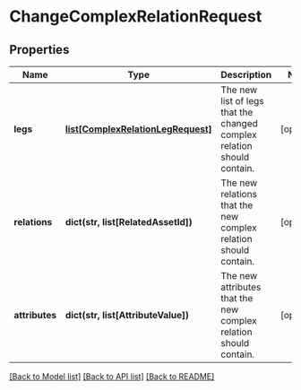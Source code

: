 # ChangeComplexRelationRequest

## Properties
Name | Type | Description | Notes
------------ | ------------- | ------------- | -------------
**legs** | [**list[ComplexRelationLegRequest]**](ComplexRelationLegRequest.md) | The new list of legs that the changed complex relation should contain. | [optional] 
**relations** | **dict(str, list[RelatedAssetId])** | The new relations that the new complex relation should contain. | [optional] 
**attributes** | **dict(str, list[AttributeValue])** | The new attributes that the new complex relation should contain. | [optional] 

[[Back to Model list]](../README.md#documentation-for-models) [[Back to API list]](../README.md#documentation-for-api-endpoints) [[Back to README]](../README.md)

